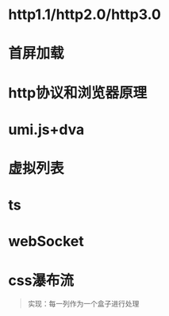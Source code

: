 
# http1.1/http2.0/http3.0


# 首屏加载


# http协议和浏览器原理

# umi.js+dva

# 虚拟列表

# ts

# webSocket

# css瀑布流
> 实现：每一列作为一个盒子进行处理